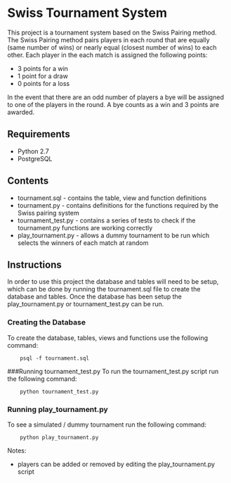 # Swiss Tournament System
This project is a tournament system based on the Swiss Pairing method. The Swiss Pairing method pairs players in each round that are equally (same number of wins) or nearly equal (closest number of wins) to each other. Each player in the each match is assigned the following points:

  - 3 points for a win
  - 1 point for a draw
  - 0 points for a loss

In the event that there are an odd number of players a bye will be assigned to one of the players in the round. A bye counts as a win and 3 points are awarded.

## Requirements
- Python 2.7
- PostgreSQL

## Contents
- tournament.sql - contains the table, view and function definitions
- tournament.py - contains definitions for the functions required by the Swiss pairing system
- tournament_test.py - contains a series of tests to check if the tournament.py functions are working correctly
- play_tournament.py - allows a dummy tournament to be run which selects the winners of each match at random

## Instructions
In order to use this project the database and tables will need to be setup, which can be done by running the tournament.sql file to create the database and tables. Once the database has been setup the play_tournament.py or tournament_test.py can be run.

### Creating the Database
To create the database, tables, views and functions use the following command:

        psql -f tournament.sql

###Running tournament_test.py
To run the tournament_test.py script run the following command:

        python tournament_test.py

### Running play_tournament.py
To see a simulated / dummy tournament run the following command:
        
        python play_tournament.py

Notes:
 
- players can be added or removed by editing the play_tournament.py script